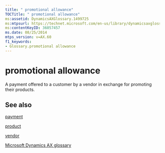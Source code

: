 ```yaml
---
title: " promotional allowance"
TOCTitle: " promotional allowance"
ms:assetid: DynamicsAXGlossary.1499725
ms:mtpsurl: https://technet.microsoft.com/en-us/library/dynamicsaxglossary.1499725(v=AX.60)
ms:contentKeyID: 36057457
ms.date: 08/25/2014
mtps_version: v=AX.60
f1_keywords:
- Glossary.promotional allowance
---
```


# promotional allowance

A payment offered to a customer by a vendor in exchange for promoting their products.

## See also

[payment](payment.md)

[product](product.md)

[vendor](vendor.md)

[Microsoft Dynamics AX glossary](glossary/microsoft-dynamics-ax-glossary.md)

  


